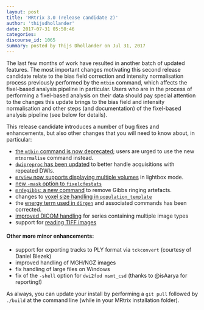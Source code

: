 ```yaml
---
layout: post
title: 'MRtrix 3.0 (release candidate 2)'
author: 'thijsdhollander'
date: 2017-07-31 05:50:46
categories:
discourse_id: 1065
summary: posted by Thijs Dhollander on Jul 31, 2017
---
```

The last few months of work have resulted in another batch of updated features. The most important changes motivating this second release candidate relate to the bias field correction and intensity normalisation process previously performed by the `mtbin` command, which affects the fixel-based analysis pipeline in particular.  Users who are in the process of performing a fixel-based analysis on their data should pay special attention to the changes this update brings to the bias field and intensity normalisation and other steps (and documentation) of the fixel-based analysis pipeline (see below for details). 

This release candidate introduces a number of bug fixes and enhancements, but also other changes that you will need to know about, in particular:

- [the `mtbin` command is now deprecated](http://community.mrtrix.org/t/mrtrix-3-0-release-candidate-2/1065/2); users are urged to use the new `mtnormalise` command instead.
- [`dwipreproc` has been updated](http://community.mrtrix.org/t/mrtrix-3-0-release-candidate-2/1065/3) to better handle acquisitions with repeated DWIs.
- [`mrview` now supports displaying multiple volumes](http://community.mrtrix.org/t/mrtrix-3-0-release-candidate-2/1065/4) in lightbox mode.
- [new `-mask` option to `fixelcfestats`](http://community.mrtrix.org/t/mrtrix-3-0-release-candidate-2/1065/5)
- [ `mrdegibbs`: a new command](http://community.mrtrix.org/t/mrtrix-3-0-release-candidate-2/1065/6) to remove Gibbs ringing artefacts.
- changes to [voxel size handling in `population_template`](http://community.mrtrix.org/t/mrtrix-3-0-release-candidate-2/1065/7)
- the [energy term used in `dirgen`](http://community.mrtrix.org/t/mrtrix-3-0-release-candidate-2/1065/8) and associated commands has been corrected.
- [improved DICOM handling](http://community.mrtrix.org/t/mrtrix-3-0-release-candidate-2/1065/9) for series containing multiple image types
- support for [reading TIFF images](http://community.mrtrix.org/t/mrtrix-3-0-release-candidate-2/1065/10)

#### Other more minor enhancements:

- support for exporting tracks to PLY format via `tckconvert` (courtesy of Daniel Blezek)
- improved handling of MGH/NGZ images
- fix handling of large files on Windows
- fix of the `-shell` option for `dwi2fod msmt_csd` (thanks to @isAarya for reporting!) 

As always, you can update your install by performing a `git pull` followed by `./build` at the command line (while in your MRtrix installation folder).
            